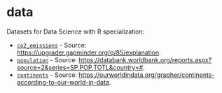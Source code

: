 # data

Datasets for Data Science with R specialization:

- [`co2_emissions`](https://data-science-with-r.github.io/data/co2-emissions.csv) - Source: <https://upgrader.gapminder.org/q/85/explanation>.
- [`population`](https://data-science-with-r.github.io/data/population.csv) - Source: <https://databank.worldbank.org/reports.aspx?source=2&series=SP.POP.TOTL&country=#>.
- [`continents`](https://data-science-with-r.github.io/data/continents.csv) - Source: <https://ourworldindata.org/grapher/continents-according-to-our-world-in-data>.
